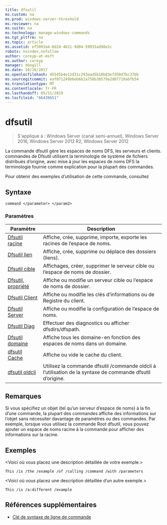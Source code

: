 ```yaml
---
title: dfsutil
ms.custom: na
ms.prod: windows-server-threshold
ms.reviewer: na
ms.suite: na
ms.technology: manage-windows-commands
ms.tgt_pltfrm: na
ms.topic: article
ms.assetid: ef5093a4-0d24-4b21-9d04-59933ad98e2c
robots: noindex,nofollow
author: coreyp-at-msft
ms.author: coreyp
manager: dongill
ms.date: 10/16/2017
ms.openlocfilehash: 45545b4e12d31c293ead5b18b83efd50d7bc37bb
ms.sourcegitcommit: eaf071249b6eb6b1a758b38579a2d87710abfb54
ms.translationtype: MT
ms.contentlocale: fr-FR
ms.lasthandoff: 05/31/2019
ms.locfileid: "66439651"
---
```

# <a name="dfsutil"></a>dfsutil

>S'applique à : Windows Server (canal semi-annuel), Windows Server 2016, Windows Server 2012 R2, Windows Server 2012

La commande dfsutil gère les espaces de noms DFS, les serveurs et clients. commandes de Dfsutil utilisent la terminologie de système de fichiers distribués d’origine, avec mise à jour les espaces de noms DFS la terminologie fournie comme explication pour la plupart des commandes.

Pour obtenir des exemples d’utilisation de cette commande, consultez 

## <a name="syntax"></a>Syntaxe

```
command </parameter> </param2>
```

### <a name="parameters"></a>Paramètres

|Paramètre|Description|
|-------|--------|
|[Dfsutil racine](dfsutil-root.md)|Affiche, crée, supprime, importe, exporte les racines de l’espace de noms.|
|[Dfsutil lien](dfsutil-link.md)|Affiche, crée, supprime ou déplace des dossiers \(liens\).|
|[Dfsutil cible](dfsutil-target.md)|Affichages, créer, supprimer le serveur cible ou l’espace de noms de dossier.|
|[Dfsutil, propriété](dfsutil-property.md)|Affiche ou modifie un serveur cible ou l’espace de noms de dossier.|
|[Dfsutil Client](dfsutil-client.md)|Affiche ou modifie les clés d’informations ou de Registre du client.|
|[Dfsutil Server](dfsutil-server.md)|Affiche ou modifie la configuration de l’espace de noms.|
|[Dfsutil Diag](dfsutil-diag.md)|Effectuer des diagnostics ou afficher dfsdirs\/dfspath.|
|[Dfsutil domaine](dfsutil-domain.md)|Affiche tous les domaine\-en fonction des espaces de noms dans un domaine.|
|[dfsutil Cache](dfsutil-cache.md)|Affiche ou vide le cache du client.|
|[dfsutil oldcli](dfsutil-oldcli.md)|Utilisez la commande dfsutil \/commande oldcli à l’utilisation de la syntaxe de commande dfsutil d’origine.|

## <a name="remarks-optional-section"></a>Remarques <optional section>
Si vous spécifiez un objet \(tel qu’un serveur d’espace de noms\) à la fin d’une commande, la plupart des commandes affiche des informations sur l’objet sans nécessiter davantage de paramètres ou des commandes. Par exemple, lorsque vous utilisez la commande Root dfsutil, vous pouvez ajouter un espace de noms racine à la commande pour afficher des informations sur la racine.

## <a name="BKMK_Examples"></a>Exemples
&lt;Voici où vous placez une description détaillée de votre exemple.&gt;

```
This /is /the /example /of /calling /command /with /parameters
```

&lt;Voici où vous placez une description détaillée d’un autre exemple.&gt;

```
This /is /a:different /example
```

## <a name="additional-references"></a>Références supplémentaires

-   [Clé de syntaxe de ligne de commande](command-line-syntax-key.md)


